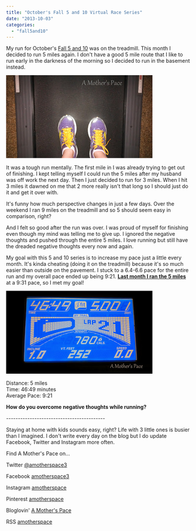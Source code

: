 ```yaml
---
title: "October's Fall 5 and 10 Virtual Race Series"
date: "2013-10-03"
categories: 
  - "fall5and10"
---
```


My run for October's [Fall 5 and 10](http://www.mommyrunfast.com/virtual-run-series/fall-5-and10-registration/) was on the treadmill. This month I decided to run 5 miles again. I don't have a good 5 mile route that I like to run early in the darkness of the morning so I decided to run in the basement instead.   
  
  

[![October's Fall 5 and 10 Virtual Race Series | A Mother's Pace](images/IMAG2631.jpg "October's Fall 5 and 10 Virtual Race Series | A Mother's Pace")](http://amotherspace.net/wp-content/uploads/2013/10/IMAG26311.jpg)

  
It was a tough run mentally. The first mile in I was already trying to get out of finishing. I kept telling myself I could run the 5 miles after my husband was off work the next day. Then I just decided to run for 3 miles. When I hit 3 miles it dawned on me that 2 more really isn't that long so I should just do it and get it over with.   
  
It's funny how much perspective changes in just a few days. Over the weekend I ran 9 miles on the treadmill and so 5 should seem easy in comparison, right?   
  
And I felt so good after the run was over. I was proud of myself for finishing even though my mind was telling me to give up. I ignored the negative thoughts and pushed through the entire 5 miles. I love running but still have the dreaded negative thoughts every now and again.  
  
My goal with this 5 and 10 series is to increase my pace just a little every month. It's kinda cheating (doing it on the treadmill) because it's so much easier than outside on the pavement. I stuck to a 6.4-6.6 pace for the entire run and my overall pace ended up being 9:21. **[Last month I ran the 5 miles](http://amotherspace.blogspot.com/2013/09/a-labor-day-bestrun-5-and-10-virtual.html#.UksFh4ZQEYk)** at a 9:31 pace, so I met my goal!  
  
  

[![October's Fall 5 and 10 Virtual Race Series | A Mother's Pace](images/IMAG2678.jpg "October's Fall 5 and 10 Virtual Race Series | A Mother's Pace")](http://amotherspace.net/wp-content/uploads/2013/10/IMAG26781.jpg)

  
Distance: 5 miles  
Time: 46:49 minutes  
Average Pace: 9:21  
   

**How do you overcome negative thoughts while running?**

\------------------------------------------

  

Staying at home with kids sounds easy, right? Life with 3 little ones is busier than I imagined. I don't write every day on the blog but I do update Facebook, Twitter and Instagram more often.   
  
Find A Mother's Pace on...  
  
Twitter [@amotherspace3](https://twitter.com/amotherspace3)  
  
Facebook [amotherspace3](http://facebook.com/amotherspace3)  
  
Instagram [amotherspace](http://instagram.com/amotherspace)  
  
Pinterest [amotherspace](http://pinterest.com/amotherspace/)  
  
Bloglovin' [A Mother's Pace](http://www.bloglovin.com/en/blog/6680087)  
  
RSS [amotherspace](http://feeds.feedburner.com/amotherspace)
